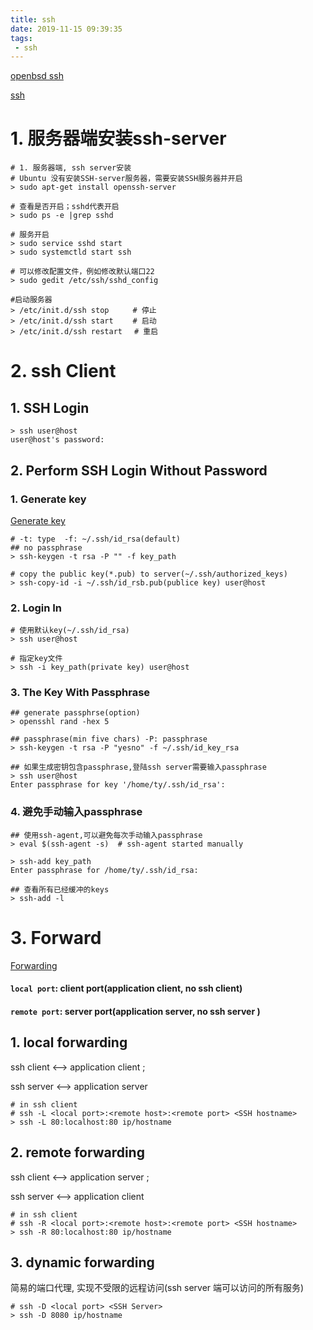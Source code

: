 ```yaml
---
title: ssh
date: 2019-11-15 09:39:35
tags:
 - ssh
---
```


<!-- toc -->

[openbsd ssh](http://man.openbsd.org/ssh)

[ssh](https://www.ssh.com/)



# 1. 服务器端安装ssh-server

```shell
# 1. 服务器端, ssh server安装
# Ubuntu 没有安装SSH-server服务器，需要安装SSH服务器并开启  
> sudo apt-get install openssh-server

# 查看是否开启；sshd代表开启 
> sudo ps -e |grep sshd 

# 服务开启
> sudo service sshd start 
> sudo systemctld start ssh

# 可以修改配置文件，例如修改默认端口22
> sudo gedit /etc/ssh/sshd_config   

#启动服务器    
> /etc/init.d/ssh stop 　　 # 停止  
> /etc/init.d/ssh start　　 # 启动  
> /etc/init.d/ssh restart　 # 重启  
```



# 2. ssh Client

## 1.  SSH Login

```shell
> ssh user@host
user@host's password:
```

## 2.  Perform SSH Login Without Password

### 1. Generate key

[Generate key](https://en.wikipedia.org/wiki/Ssh-keygen)

```shell
# -t: type  -f: ~/.ssh/id_rsa(default)
## no passphrase
> ssh-keygen -t rsa -P "" -f key_path

# copy the public key(*.pub) to server(~/.ssh/authorized_keys)
> ssh-copy-id -i ~/.ssh/id_rsb.pub(publice key) user@host
```

### 2. Login In

```shell
# 使用默认key(~/.ssh/id_rsa)
> ssh user@host

# 指定key文件
> ssh -i key_path(private key) user@host
```

### 3. The Key With Passphrase

```shell
## generate passphrse(option)
> opensshl rand -hex 5

## passphrase(min five chars) -P: passphrase 
> ssh-keygen -t rsa -P "yesno" -f ~/.ssh/id_key_rsa

## 如果生成密钥包含passphrase,登陆ssh server需要输入passphrase
> ssh user@host
Enter passphrase for key '/home/ty/.ssh/id_rsa':
```

### 4. 避免手动输入passphrase

```shell
## 使用ssh-agent,可以避免每次手动输入passphrase
> eval $(ssh-agent -s)  # ssh-agent started manually 

> ssh-add key_path
Enter passphrase for /home/ty/.ssh/id_rsa:

## 查看所有已经缓冲的keys
> ssh-add -l 
```



# 3. Forward

[Forwarding](https://www.ibm.com/developerworks/cn/linux/l-cn-sshforward/index.html)

#### `local port`:  client port(application client, no ssh client)

#### `remote port`:  server port(application server, no ssh server )

## 1. local forwarding

ssh client  <——> application client ;

ssh server <——> application server

```shell
# in ssh client
# ssh -L <local port>:<remote host>:<remote port> <SSH hostname>
> ssh -L 80:localhost:80 ip/hostname
```

## 2. remote forwarding

ssh client  <——> application server ;

ssh server <——> application client

```shell
# in ssh client
# ssh -R <local port>:<remote host>:<remote port> <SSH hostname>
> ssh -R 80:localhost:80 ip/hostname
```

## 3. dynamic forwarding

简易的端口代理, 实现不受限的远程访问(ssh server 端可以访问的所有服务)

```shell
# ssh -D <local port> <SSH Server>
> ssh -D 8080 ip/hostname
```

